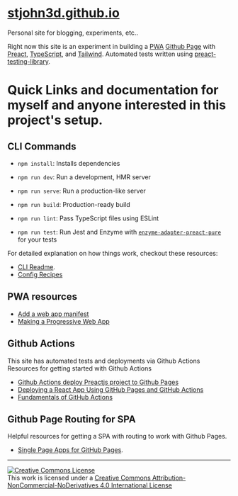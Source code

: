 # [stjohn3d.github.io](https://stjohn3d.github.io)

Personal site for blogging, experiments, etc..

Right now this site is an experiment in building a
[PWA](https://web.dev/progressive-web-apps/)
[Github Page](https://pages.github.com/)
with
[Preact](https://preactjs.com/),
[TypeScript](https://github.com/preactjs-templates/typescript),
and
[Tailwind](https://tailwindcss.com/).
Automated tests written using [preact-testing-library](https://testing-library.com/docs/preact-testing-library/intro/).

# Quick Links and documentation for myself and anyone interested in this project's setup.

## CLI Commands

- `npm install`: Installs dependencies

- `npm run dev`: Run a development, HMR server

- `npm run serve`: Run a production-like server

- `npm run build`: Production-ready build

- `npm run lint`: Pass TypeScript files using ESLint

- `npm run test`: Run Jest and Enzyme with
  [`enzyme-adapter-preact-pure`](https://github.com/preactjs/enzyme-adapter-preact-pure) for
  your tests

For detailed explanation on how things work, checkout these resources:

- [CLI Readme](https://github.com/preactjs/preact-cli).
- [Config Recipes](https://github.com/preactjs/preact-cli/wiki/Config-Recipes)

## PWA resources

- [Add a web app manifest](https://web.dev/add-manifest/)
- [Making a Progressive Web App](https://create-react-app.dev/docs/making-a-progressive-web-app/)

## Github Actions

This site has automated tests and deployments via Github Actions
Resources for getting started with Github Actions

- [Github Actions deploy Preactjs project to Github Pages](https://github.com/preactjs/preact/issues/2178)
- [Deploying a React App Using GitHub Pages and GitHub Actions](https://codeburst.io/deploying-a-react-app-using-github-pages-and-github-actions-7fc14d380796)
- [Fundamentals of GitHub Actions](https://codeburst.io/fundamentals-of-github-actions-d35dc3102447)

## Github Page Routing for SPA

Helpful resources for getting a SPA with routing to work with Github Pages.

- [Single Page Apps for GitHub Pages](https://github.com/rafgraph/spa-github-pages).

---

<a rel="license" href="http://creativecommons.org/licenses/by-nc-nd/4.0/"><img alt="Creative Commons License" style="border-width:0" src="https://i.creativecommons.org/l/by-nc-nd/4.0/88x31.png" /></a><br />This work is licensed under a <a rel="license" href="http://creativecommons.org/licenses/by-nc-nd/4.0/">Creative Commons Attribution-NonCommercial-NoDerivatives 4.0 International License</a>
